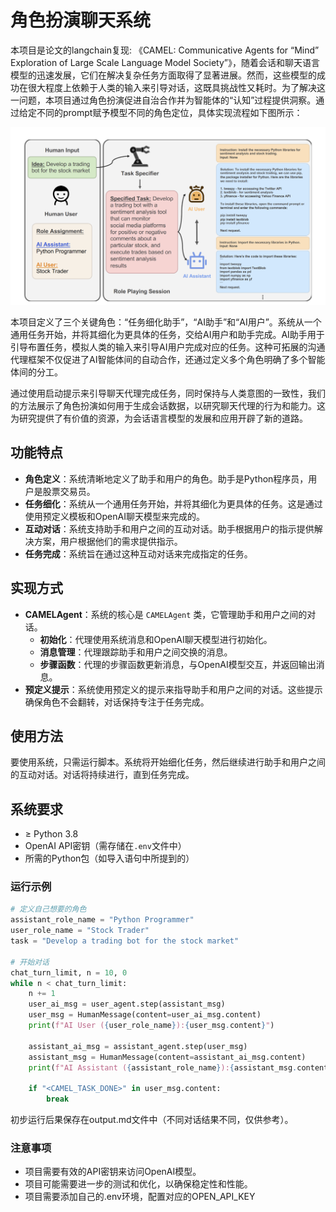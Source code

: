 # 角色扮演聊天系统

本项目是论文的langchain复现: 《CAMEL: Communicative Agents for “Mind” Exploration of Large Scale Language Model Society”》，随着会话和聊天语言模型的迅速发展，它们在解决复杂任务方面取得了显著进展。然而，这些模型的成功在很大程度上依赖于人类的输入来引导对话，这既具挑战性又耗时。为了解决这一问题，本项目通过角色扮演促进自治合作并为智能体的“认知”过程提供洞察。通过给定不同的prompt赋予模型不同的角色定位，具体实现流程如下图所示：

![角色对话流程](CamelRolePlaying.png)

<!-- 这里定义了三个角色，分别为“任务细化助手”，“AI助手”，“AI用户”，系统从一个通用任务开始，并将其细化为更具体的任务，交给AI用户和助手完成，AI助手用于引导布置任务，模拟人类的输入来引导AI用户来完成对应的任务。这种可拓展的沟通代理框架促进了AI智能体间的自动合作，并通过定义多个角色明确了多个智能体间的分工。 -->


本项目定义了三个关键角色：“任务细化助手”，“AI助手”和“AI用户”。系统从一个通用任务开始，并将其细化为更具体的任务，交给AI用户和助手完成。AI助手用于引导布置任务，模拟人类的输入来引导AI用户完成对应的任务。这种可拓展的沟通代理框架不仅促进了AI智能体间的自动合作，还通过定义多个角色明确了多个智能体间的分工。

通过使用启动提示来引导聊天代理完成任务，同时保持与人类意图的一致性，我们的方法展示了角色扮演如何用于生成会话数据，以研究聊天代理的行为和能力。这为研究提供了有价值的资源，为会话语言模型的发展和应用开辟了新的道路。


## 功能特点

- **角色定义**：系统清晰地定义了助手和用户的角色。助手是Python程序员，用户是股票交易员。
- **任务细化**：系统从一个通用任务开始，并将其细化为更具体的任务。这是通过使用预定义模板和OpenAI聊天模型来完成的。
- **互动对话**：系统支持助手和用户之间的互动对话。助手根据用户的指示提供解决方案，用户根据他们的需求提供指示。
- **任务完成**：系统旨在通过这种互动对话来完成指定的任务。

## 实现方式

- **CAMELAgent**：系统的核心是 `CAMELAgent` 类，它管理助手和用户之间的对话。
  - **初始化**：代理使用系统消息和OpenAI聊天模型进行初始化。
  - **消息管理**：代理跟踪助手和用户之间交换的消息。
  - **步骤函数**：代理的步骤函数更新消息，与OpenAI模型交互，并返回输出消息。
- **预定义提示**：系统使用预定义的提示来指导助手和用户之间的对话。这些提示确保角色不会翻转，对话保持专注于任务完成。

## 使用方法

要使用系统，只需运行脚本。系统将开始细化任务，然后继续进行助手和用户之间的互动对话。对话将持续进行，直到任务完成。

## 系统要求

- ≥ Python 3.8
- OpenAI API密钥（需存储在`.env`文件中）
- 所需的Python包（如导入语句中所提到的）

### 运行示例

```python
# 定义自己想要的角色
assistant_role_name = "Python Programmer"
user_role_name = "Stock Trader"
task = "Develop a trading bot for the stock market"

# 开始对话    
chat_turn_limit, n = 10, 0
while n < chat_turn_limit:
    n += 1
    user_ai_msg = user_agent.step(assistant_msg)
    user_msg = HumanMessage(content=user_ai_msg.content)
    print(f"AI User ({user_role_name}):{user_msg.content}")

    assistant_ai_msg = assistant_agent.step(user_msg)
    assistant_msg = HumanMessage(content=assistant_ai_msg.content)
    print(f"AI Assistant ({assistant_role_name}):{assistant_msg.content}")

    if "<CAMEL_TASK_DONE>" in user_msg.content:
        break
```
初步运行后果保存在output.md文件中（不同对话结果不同，仅供参考）。


### 注意事项
- 项目需要有效的API密钥来访问OpenAI模型。
- 项目可能需要进一步的测试和优化，以确保稳定性和性能。
- 项目需要添加自己的.env环境，配置对应的OPEN_API_KEY